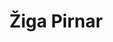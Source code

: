 ---
SICRIS: 15295
draft: false
fixName: žiga_pirnar
lab: Laboratory for Biomedical Computer Systems and Imaging
labPos: Laboratory Member
location: null
mailInfo: ziga.pirnar@fri.uni-lj.si
officeHours: null
profName: Assist. Žiga Pirnar
profTitle: Collaborator
telephoneInfo: null
title: Žiga Pirnar
---